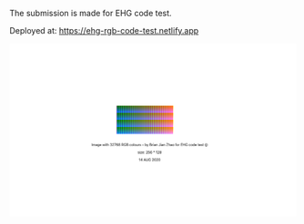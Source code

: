 The submission is made for EHG code test.

Deployed at: https://ehg-rgb-code-test.netlify.app

![alt-text](https://github.com/jian10au/ehg-code-test/blob/master/Screen%20Shot%202020-08-14%20at%201.11.55%20pm.png)
